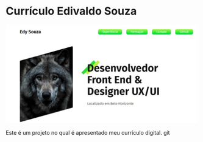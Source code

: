 # Currículo Edivaldo Souza

<img src="./img/pagina.jpg" alt="Imagem da tela inicial do site">

Este é um projeto no qual é apresentado meu currículo digital.
git 
